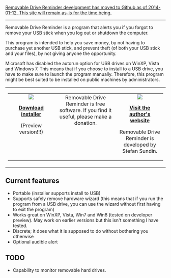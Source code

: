 [Removable Drive Reminder development has moved to Github as of 2014-01-12. This site will remain as-is for the time being.](https://github.com/stefansundin/removable-drive-reminder)


---


Removable Drive Reminder is a program that alerts you if you forgot to remove your USB stick when you log out or shutdown the computer.

This program is intended to help you save money, by not having to purchase yet another USB stick, and prevent theft (of both your USB stick and your files), by not giving anyone the opportunity.

Microsoft has disabled the autorun option for USB drives on WinXP, Vista and Windows 7. This means that if you choose to install to a USB drive, you have to make sure to launch the program manually. Therefore, this program might be best suited to be installed on public machines by administrators.


<table cellpadding='0' cellspacing='0'><tr><td width='850'>
<table cellpadding='25' cellspacing='0'>
<tr align='center' valign='top'>
<td width='30%'>
<a href='http://removable-drive-reminder.googlecode.com/files/Removable%20Drive%20Reminder-0.1.exe'><img src='https://superf4.googlecode.com/svn/wiki/media/download.png' />

<font size='3'><b>Download installer</b></font></a>

(Preview version!!!)</td>
<td width='40%'>
Removable Drive Reminder is free software. If you find it useful, please make a donation.<br>
<br>
<wiki:gadget border="0" url="https://gist.githubusercontent.com/stefansundin/6540861/raw/paypal-gadget.xml" up_business="8727MAF7NTYRE" up_item_number="Removable Drive Reminder" up_amount="$5.00" up_return_url="http://stefansundin.com/thx" up_return_text="Learn why you just became awesome" width="200" height="80" /><br>
</td>
<td width='30%'>
<a href='http://stefansundin.com/'><img src='https://superf4.googlecode.com/svn/wiki/media/globe.png' />

<font size='3'><b>Visit the author's website</b></font></a>

Removable Drive Reminder is developed by Stefan Sundin.<br>
</td>
</tr>
</table>
</td></tr></table>


## Current features ##
  * Portable (installer supports install to USB)
  * Supports safely remove hardware wizard (this means that if you run the program from a USB drive, you can use the wizard without first having to exit the program)
  * Works great on WinXP, Vista, Win7 and Win8 (tested on developer preview). May work on earlier versions but this isn't something I have tested.
  * Discrete; it does what it is supposed to do without bothering you otherwise
  * Optional audible alert

## TODO ##
  * Capability to monitor removable hard drives.